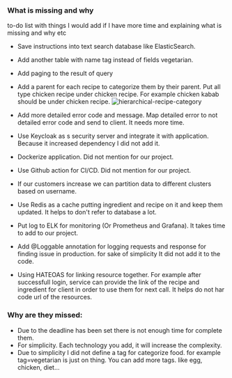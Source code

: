 ### What is missing and why
to-do list with things I would add if I have more time and explaining what is missing and why etc

* Save instructions into text search database like ElasticSearch.
* Add another table with name tag instead of fields vegetarian.
* Add paging to the result of query
* Add a parent for each recipe to categorize them by their parent. Put all type chicken recipe under chicken recipe. For example chicken kabab should be under chicken recipe.
  ![hierarchical-recipe-category](https://user-images.githubusercontent.com/8404721/197397795-5079c909-6320-4e18-b8aa-581d6cb4999e.jpg)

* Add more detailed error code and message. Map detailed error to not detailed error code and send to client. It needs more time.
* Use Keycloak as s security server and integrate it with application. Because it increased dependency I did not add it.
* Dockerize application. Did not mention for our project.
* Use Github action for CI/CD. Did not mention for our project.
* If our customers increase we can partition data to different clusters based on username.
* Use Redis as a cache putting ingredient and recipe on it and keep them updated. It helps to don't refer to database a lot.
* Put log to ELK for monitoring (Or Prometheus and Grafana). It takes time to add to our project.
* Add @Loggable annotation for logging requests and response for finding issue in production. for sake of simplicity It did not add it to the code.
* Using HATEOAS for linking resource together. For example after successfull login, service can provide the link of the recipe and ingredient for client in order to use them for next call.
  It helps do not har code url of the resources.

### Why are they missed: 
* Due to the deadline has been set there is not enough time for complete them.
* For simplicity. Each technology you add, it will increase the complexity.
* Due to simplicity I did not define a tag for categorize food. for example tag=vegetarian is just on thing. You can add more tags. like egg, chicken, diet...


